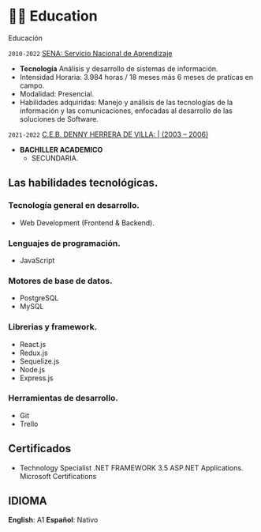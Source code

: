 # 👨‍🎓 Education
Educación

`2010-2022` [SENA: Servicio Nacional de Aprendizaje](https://www.sena.edu.co/)
- **Tecnología** Análisis y desarrollo de sistemas de información.
- Intensidad Horaria: 3.984 horas / 18 meses
 más 6 meses de praticas en campo.
- Modalidad: Presencial.
- Habilidades adquiridas: Manejo y análisis de las tecnologías de la información y las comunicaciones, enfocadas al desarrollo de las soluciones de Software.

`2021-2022` [C.E.B. DENNY HERRERA DE VILLA: | (2003 – 2006)](https://www.facebook.com/iedenisherreradevilla/?locale=es_LA)
- **BACHILLER ACADEMICO** 
  - SECUNDARIA. 


## Las habilidades tecnológicas.

### Tecnología general en desarrollo.

- Web Development (Frontend & Backend).

### Lenguajes de programación.
- JavaScript
### Motores de base de datos.
- PostgreSQL
- MySQL
### Librerias y framework.
- React.js
- Redux.js
- Sequelize.js
- Node.js
- Express.js
### Herramientas de desarrollo.
- Git
- Trello

## Certificados
- Technology Specialist .NET FRAMEWORK 3.5 ASP.NET
Applications. Microsoft Certifications



## IDIOMA
**English**: A1
**Español**: Nativo